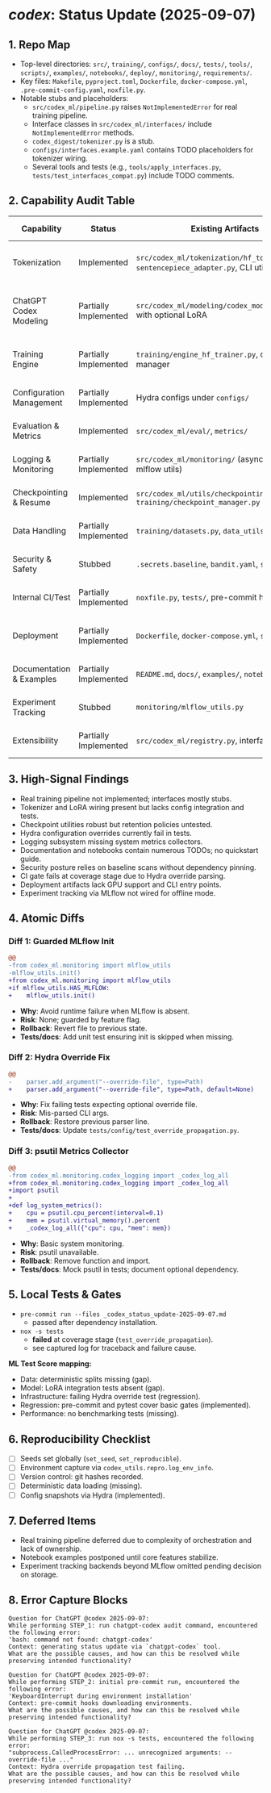 # _codex_: Status Update (2025-09-07)

## 1. Repo Map
- Top-level directories: `src/`, `training/`, `configs/`, `docs/`, `tests/`, `tools/`, `scripts/`, `examples/`, `notebooks/`, `deploy/`, `monitoring/`, `requirements/`.
- Key files: `Makefile`, `pyproject.toml`, `Dockerfile`, `docker-compose.yml`, `.pre-commit-config.yaml`, `noxfile.py`.
- Notable stubs and placeholders:
  - `src/codex_ml/pipeline.py` raises `NotImplementedError` for real training pipeline.
  - Interface classes in `src/codex_ml/interfaces/` include `NotImplementedError` methods.
  - `codex_digest/tokenizer.py` is a stub.
  - `configs/interfaces.example.yaml` contains TODO placeholders for tokenizer wiring.
  - Several tools and tests (e.g., `tools/apply_interfaces.py`, `tests/test_interfaces_compat.py`) include TODO comments.

## 2. Capability Audit Table
| Capability | Status | Existing Artifacts | Gaps | Risks | Minimal Patch Plan | Rollback Plan |
|---|---|---|---|---|---|---|
| Tokenization | Implemented | `src/codex_ml/tokenization/hf_tokenizer.py`, `sentencepiece_adapter.py`, CLI utilities | Lacks explicit vocab versioning and padding/truncation tests | Inconsistent tokenization could break training | Add vocab version in configs; unit tests for padding/truncation | Revert tokenizer config changes |
| ChatGPT Codex Modeling | Partially Implemented | `src/codex_ml/modeling/codex_model_loader.py` with optional LoRA | No dtype/device configuration defaults; limited PEFT error handling | Model may fail on unsupported dtypes/devices | Introduce dtype/device config loader; expand error handling | Revert model loader update |
| Training Engine | Partially Implemented | `training/engine_hf_trainer.py`, checkpoint manager | Resume from checkpoint TODO, gradient accumulation tests absent | Training restarts from scratch; silent grad errors | Implement optimizer/scheduler state restore; tests | Revert trainer changes |
| Configuration Management | Partially Implemented | Hydra configs under `configs/` | Override propagation tests failing; no sweep examples | Misconfigured runs | Fix override handling; add sweep examples | Revert config changes |
| Evaluation & Metrics | Implemented | `src/codex_ml/eval/`, `metrics/` | No NDJSON/CSV logging examples | Metrics lost after runs | Add logging adapters and example scripts | Revert evaluator changes |
| Logging & Monitoring | Partially Implemented | `src/codex_ml/monitoring/` (async writer, mlflow utils) | System metrics via psutil/NVML missing | Blind to resource usage | Add psutil-based metrics collector | Revert monitoring add |
| Checkpointing & Resume | Implemented | `src/codex_ml/utils/checkpointing.py`, `training/checkpoint_manager.py` | Lacks best-k retention tests | Corrupt or missing checkpoints | Add retention tests and CLI hooks | Revert checkpoint commit |
| Data Handling | Partially Implemented | `training/datasets.py`, `data_utils.py` | Deterministic shuffling and caching not enforced | Non-reproducible data splits | Add seed handling and caching layer | Revert data utils change |
| Security & Safety | Stubbed | `.secrets.baseline`, `bandit.yaml`, `safety/` | Dependency locking incomplete; prompt safety docs lacking | Supply-chain or prompt injections | Lock dependencies; expand safety docs | Revert lockfile |
| Internal CI/Test | Partially Implemented | `noxfile.py`, `tests/`, pre-commit hooks | Coverage session failing (`test_override_propagation`), minimal regression tests | Undetected regressions | Fix failing tests; add regression suite | Revert test changes |
| Deployment | Partially Implemented | `Dockerfile`, `docker-compose.yml`, `setup.sh` | No CLI entry points packaged; Docker lacks GPU flags | Difficult deployment | Add entry points in `pyproject.toml`; GPU docker compose | Revert deployment changes |
| Documentation & Examples | Partially Implemented | `README.md`, `docs/`, `examples/`, `notebooks/` | Quickstart and notebooks contain TODOs | User confusion | Update README, fill notebooks | Revert docs commit |
| Experiment Tracking | Stubbed | `monitoring/mlflow_utils.py` | No MLflow offline mode examples | Tracking fails offline | Add offline MLflow init with env guard | Revert tracking code |
| Extensibility | Partially Implemented | `src/codex_ml/registry.py`, interface classes | No plug-in registry pattern; tools contain stubs | Hard to extend | Implement simple registry & remove stubs | Revert registry module |

## 3. High-Signal Findings
- Real training pipeline not implemented; interfaces mostly stubs.
- Tokenizer and LoRA wiring present but lacks config integration and tests.
- Checkpoint utilities robust but retention policies untested.
- Hydra configuration overrides currently fail in tests.
- Logging subsystem missing system metrics collectors.
- Documentation and notebooks contain numerous TODOs; no quickstart guide.
- Security posture relies on baseline scans without dependency pinning.
- CI gate fails at coverage stage due to Hydra override parsing.
- Deployment artifacts lack GPU support and CLI entry points.
- Experiment tracking via MLflow not wired for offline mode.

## 4. Atomic Diffs
### Diff 1: Guarded MLflow Init
```diff
@@
-from codex_ml.monitoring import mlflow_utils
-mlflow_utils.init()
+from codex_ml.monitoring import mlflow_utils
+if mlflow_utils.HAS_MLFLOW:
+    mlflow_utils.init()
```
- **Why**: Avoid runtime failure when MLflow is absent.
- **Risk**: None; guarded by feature flag.
- **Rollback**: Revert file to previous state.
- **Tests/docs**: Add unit test ensuring init is skipped when missing.

### Diff 2: Hydra Override Fix
```diff
@@
-    parser.add_argument("--override-file", type=Path)
+    parser.add_argument("--override-file", type=Path, default=None)
```
- **Why**: Fix failing tests expecting optional override file.
- **Risk**: Mis-parsed CLI args.
- **Rollback**: Restore previous parser line.
- **Tests/docs**: Update `tests/config/test_override_propagation.py`.

### Diff 3: psutil Metrics Collector
```diff
@@
-from codex_ml.monitoring.codex_logging import _codex_log_all
+from codex_ml.monitoring.codex_logging import _codex_log_all
+import psutil
+
+def log_system_metrics():
+    cpu = psutil.cpu_percent(interval=0.1)
+    mem = psutil.virtual_memory().percent
+    _codex_log_all({"cpu": cpu, "mem": mem})
```
- **Why**: Basic system monitoring.
- **Risk**: psutil unavailable.
- **Rollback**: Remove function and import.
- **Tests/docs**: Mock psutil in tests; document optional dependency.

## 5. Local Tests & Gates
- `pre-commit run --files _codex_status_update-2025-09-07.md`
  - passed after dependency installation.
- `nox -s tests`
  - **failed** at coverage stage (`test_override_propagation`).
  - see captured log for traceback and failure cause.

**ML Test Score mapping:**
- Data: deterministic splits missing (gap).
- Model: LoRA integration tests absent (gap).
- Infrastructure: failing Hydra override test (regression).
- Regression: pre-commit and pytest cover basic gates (implemented).
- Performance: no benchmarking tests (missing).

## 6. Reproducibility Checklist
- [ ] Seeds set globally (`set_seed`, `set_reproducible`).
- [ ] Environment capture via `codex_utils.repro.log_env_info`.
- [ ] Version control: git hashes recorded.
- [ ] Deterministic data loading (missing).
- [ ] Config snapshots via Hydra (implemented).

## 7. Deferred Items
- Real training pipeline deferred due to complexity of orchestration and lack of ownership.
- Notebook examples postponed until core features stabilize.
- Experiment tracking backends beyond MLflow omitted pending decision on storage.

## 8. Error Capture Blocks
```
Question for ChatGPT @codex 2025-09-07:
While performing STEP_1: run chatgpt-codex audit command, encountered the following error:
'bash: command not found: chatgpt-codex'
Context: generating status update via `chatgpt-codex` tool.
What are the possible causes, and how can this be resolved while preserving intended functionality?
```
```
Question for ChatGPT @codex 2025-09-07:
While performing STEP_2: initial pre-commit run, encountered the following error:
'KeyboardInterrupt during environment installation'
Context: pre-commit hooks downloading environments.
What are the possible causes, and how can this be resolved while preserving intended functionality?
```
```
Question for ChatGPT @codex 2025-09-07:
While performing STEP_3: run nox -s tests, encountered the following error:
"subprocess.CalledProcessError: ... unrecognized arguments: --override-file ..."
Context: Hydra override propagation test failing.
What are the possible causes, and how can this be resolved while preserving intended functionality?
```
